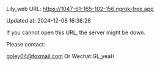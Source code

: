 Lily_web URL: https://1047-61-165-102-156.ngrok-free.app

Updated at: 2024-12-08 16:36:26

If you cannot open this URL, the server might be down.

Please contact: 

goley04@foxmail.com Or Wechat:GL_yeaH